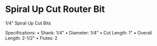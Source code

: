 # Spiral Up Cut Router Bit

1/4&quot; Spiral Up Cut Bits

Specifications:
• Shank: 1/4&quot;
• Diameter: 1/4&quot;
• Cut Length: 1&quot;
• Overall Length: 2-1/2&quot;
• Flutes: 2
